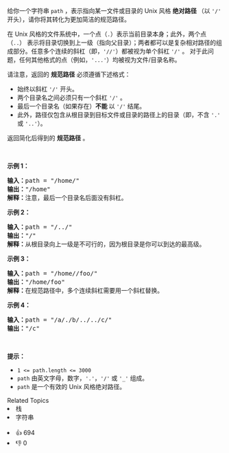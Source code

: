 <p>给你一个字符串 <code>path</code> ，表示指向某一文件或目录的&nbsp;Unix 风格 <strong>绝对路径 </strong>（以 <code>'/'</code> 开头），请你将其转化为更加简洁的规范路径。</p>

<p class="MachineTrans-lang-zh-CN">在 Unix 风格的文件系统中，一个点（<code>.</code>）表示当前目录本身；此外，两个点 （<code>..</code>）&nbsp;表示将目录切换到上一级（指向父目录）；两者都可以是复杂相对路径的组成部分。任意多个连续的斜杠（即，<code>'//'</code>）都被视为单个斜杠 <code>'/'</code> 。 对于此问题，任何其他格式的点（例如，<code>'...'</code>）均被视为文件/目录名称。</p>

<p>请注意，返回的 <strong>规范路径</strong> 必须遵循下述格式：</p>

<ul> 
 <li>始终以斜杠 <code>'/'</code> 开头。</li> 
 <li>两个目录名之间必须只有一个斜杠 <code>'/'</code> 。</li> 
 <li>最后一个目录名（如果存在）<strong>不能 </strong>以 <code>'/'</code> 结尾。</li> 
 <li>此外，路径仅包含从根目录到目标文件或目录的路径上的目录（即，不含 <code>'.'</code> 或 <code>'..'</code>）。</li> 
</ul>

<p>返回简化后得到的 <strong>规范路径</strong> 。</p>

<p>&nbsp;</p>

<p><strong>示例 1：</strong></p>

<pre>
<strong>输入：</strong>path = "/home/"
<strong>输出：</strong>"/home"
<strong>解释：</strong>注意，最后一个目录名后面没有斜杠。 </pre>

<p><strong>示例 2：</strong></p>

<pre>
<strong>输入：</strong>path = "/../"
<strong>输出：</strong>"/"
<strong>解释：</strong>从根目录向上一级是不可行的，因为根目录是你可以到达的最高级。
</pre>

<p><strong>示例 3：</strong></p>

<pre>
<strong>输入：</strong>path = "/home//foo/"
<strong>输出：</strong>"/home/foo"
<strong>解释：</strong>在规范路径中，多个连续斜杠需要用一个斜杠替换。
</pre>

<p><strong>示例 4：</strong></p>

<pre>
<strong>输入：</strong>path = "/a/./b/../../c/"
<strong>输出：</strong>"/c"
</pre>

<p>&nbsp;</p>

<p><strong>提示：</strong></p>

<ul> 
 <li><code>1 &lt;= path.length &lt;= 3000</code></li> 
 <li><code>path</code> 由英文字母，数字，<code>'.'</code>，<code>'/'</code> 或 <code>'_'</code> 组成。</li> 
 <li><code>path</code> 是一个有效的 Unix 风格绝对路径。</li> 
</ul>

<div><div>Related Topics</div><div><li>栈</li><li>字符串</li></div></div><br><div><li>👍 694</li><li>👎 0</li></div>